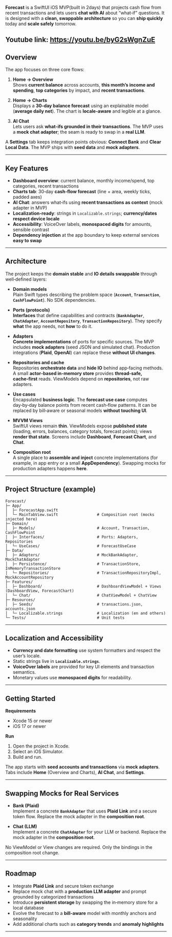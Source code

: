 **Forecast** is a SwiftUI iOS MVP(built in 2days) that projects cash flow from recent transactions and lets users **chat with AI** about “what‑if” questions. It is designed with a **clean, swappable architecture** so you can **ship quickly** today and **scale safely** tomorrow.

Youtube link: https://youtu.be/byG2sWgnZuE
---

## Overview

The app focuses on three core flows:

1. **Home → Overview**  
   Shows **current balance** across accounts, **this month’s income and spending**, **top categories** by impact, and **recent transactions**.

2. **Home → Charts**  
   Displays a **30‑day balance forecast** using an explainable model (**average daily net**). The chart is **locale‑aware** and legible at a glance.

3. **AI Chat**  
   Lets users ask **what‑ifs grounded in their transactions**. The MVP uses a **mock chat adapter**; the seam is ready to swap in a **real LLM**.

A **Settings** tab keeps integration points obvious: **Connect Bank** and **Clear Local Data**. The MVP ships with **seed data** and **mock adapters**.

---

## Key Features

- **Dashboard overview**: current balance, monthly income/spend, top categories, recent transactions  
- **Charts tab**: 30‑day **cash‑flow forecast** (line + area, weekly ticks, padded axes)  
- **AI Chat**: answers what‑ifs using **recent transactions as context** (mock adapter in MVP)  
- **Localization‑ready**: strings in `Localizable.strings`; **currency/dates respect device locale**  
- **Accessibility**: VoiceOver labels, **monospaced digits** for amounts, sensible contrast  
- **Dependency injection** at the app boundary to keep external services **easy to swap**

---

## Architecture

The project keeps the **domain stable** and **IO details swappable** through well‑defined layers:

- **Domain models**  
  Plain Swift types describing the problem space (**`Account`**, **`Transaction`**, **`CashFlowPoint`**). No SDK dependencies.

- **Ports (protocols)**  
  **Interfaces** that define capabilities and contracts (**`BankAdapter`**, **`ChatAdapter`**, **`AccountRepository`**, **`TransactionRepository`**). They specify **what** the app needs, not **how** to do it.

- **Adapters**  
  **Concrete implementations** of ports for specific sources. The MVP includes **mock adapters** (seed JSON and simulated chat). Production integrations (**Plaid**, **OpenAI**) can replace these **without UI changes**.

- **Repositories and cache**  
  Repositories **orchestrate data** and **hide IO** behind app‑facing methods. A small **actor‑based in‑memory store** provides **thread‑safe, cache‑first** reads. ViewModels depend on **repositories**, not raw adapters.

- **Use cases**  
  Encapsulated **business logic**. The **forecast use case** computes day‑by‑day balance points from recent cash‑flow patterns. It can be replaced by bill‑aware or seasonal models **without touching UI**.

- **MVVM Views**  
  SwiftUI views remain **thin**. ViewModels expose **published state** (loading, errors, balances, category totals, forecast points); views **render that state**. Screens include **Dashboard**, **Forecast Chart**, and **Chat**.

- **Composition root**  
  A single place to **assemble and inject** concrete implementations (for example, in app entry or a small **AppDependency**). Swapping mocks for production adapters happens **here**.

---

## Project Structure (example)

```
Forecast/
├─ App/
│  ├─ ForecastApp.swift
│  └─ MainTabView.swift                 # Composition root (mocks injected here)
├─ Domain/
│  ├─ Models/                           # Account, Transaction, CashFlowPoint
│  ├─ Interfaces/                       # Ports: Adapters, Repositories
│  └─ UseCases/                         # ForecastUseCase
├─ Data/
│  ├─ Adapters/                         # MockBankAdapter, MockChatAdapter
│  ├─ Persistence/                      # TransactionStore, InMemoryTransactionStore
│  └─ Repositories/                     # TransactionRepositoryImpl, MockAccountRepository
├─ Features/
│  ├─ Dashboard/                        # DashboardViewModel + Views (DashboardView, ForecastChart)
│  └─ Chat/                             # ChatViewModel + ChatView
├─ Resources/
│  ├─ Seeds/                            # transactions.json, accounts.json
│  └─ Localizable.strings               # Localization (en and others)
└─ Tests/                               # Unit tests
```

---

## Localization and Accessibility

- **Currency and date formatting** use system formatters and respect the user’s locale.  
- Static strings live in **`Localizable.strings`**.  
- **VoiceOver labels** are provided for key UI elements and transaction semantics.  
- Monetary values use **monospaced digits** for readability.

---

## Getting Started

**Requirements**  
- Xcode 15 or newer  
- iOS 17 or newer

**Run**  
1. Open the project in Xcode.  
2. Select an iOS Simulator.  
3. Build and run.  

The app starts with **seed accounts and transactions** via **mock adapters**. Tabs include **Home** (Overview and Charts), **AI Chat**, and **Settings**.

---

## Swapping Mocks for Real Services

- **Bank (Plaid)**  
  Implement a concrete **`BankAdapter`** that uses **Plaid Link** and a secure token flow. Replace the mock adapter in the **composition root**.

- **Chat (LLM)**  
  Implement a concrete **`ChatAdapter`** for your LLM or backend. Replace the mock adapter in the **composition root**.

No ViewModel or View changes are required. Only the bindings in the composition root change.

---

## Roadmap

- Integrate **Plaid Link** and secure token exchange  
- Replace mock chat with a **production LLM adapter** and prompt grounded by categorized transactions  
- Introduce **persistent storage** by swapping the in‑memory store for a local database  
- Evolve the forecast to a **bill‑aware** model with monthly anchors and seasonality  
- Add additional charts such as **category trends** and **anomaly highlights**

---
